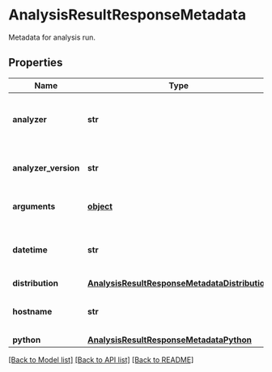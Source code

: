 # AnalysisResultResponseMetadata

Metadata for analysis run.
## Properties
Name | Type | Description | Notes
------------ | ------------- | ------------- | -------------
**analyzer** | **str** | Analyzer name which handled analysis. | 
**analyzer_version** | **str** | Version of analyzer handling analysis. | 
**arguments** | [**object**](.md) | Arguments passed to analyzer. | 
**datetime** | **str** | Date and time of analysis end in ISO format. | 
**distribution** | [**AnalysisResultResponseMetadataDistribution**](AnalysisResultResponseMetadataDistribution.md) |  | 
**hostname** | **str** | Pod name where the analysis was done. | 
**python** | [**AnalysisResultResponseMetadataPython**](AnalysisResultResponseMetadataPython.md) |  | 

[[Back to Model list]](../README.md#documentation-for-models) [[Back to API list]](../README.md#documentation-for-api-endpoints) [[Back to README]](../README.md)


